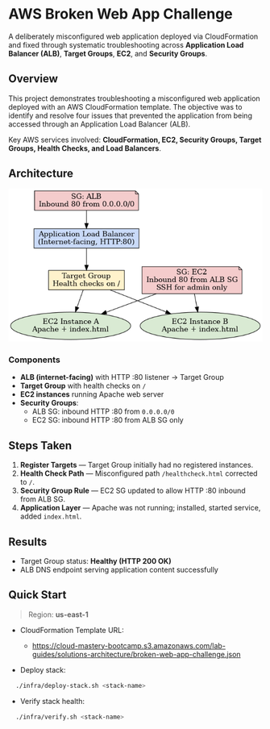 # AWS Broken Web App Challenge

A deliberately misconfigured web application deployed via CloudFormation and fixed through systematic troubleshooting across **Application Load Balancer (ALB)**, **Target Groups**, **EC2**, and **Security Groups**.

## Overview
This project demonstrates troubleshooting a misconfigured web application deployed with an AWS CloudFormation template. The objective was to identify and resolve four issues that prevented the application from being accessed through an Application Load Balancer (ALB).  

Key AWS services involved: **CloudFormation, EC2, Security Groups, Target Groups, Health Checks, and Load Balancers**.

## Architecture
![Architecture](docs/images/aws_broken_web_app_architecture.png)

### Components
- **ALB (internet-facing)** with HTTP :80 listener → Target Group
- **Target Group** with health checks on `/`
- **EC2 instances** running Apache web server
- **Security Groups**:
  - ALB SG: inbound HTTP :80 from `0.0.0.0/0`
  - EC2 SG: inbound HTTP :80 from ALB SG only

## Steps Taken
1. **Register Targets** — Target Group initially had no registered instances.  
2. **Health Check Path** — Misconfigured path `/healthcheck.html` corrected to `/`.  
3. **Security Group Rule** — EC2 SG updated to allow HTTP :80 inbound from ALB SG.  
4. **Application Layer** — Apache was not running; installed, started service, added `index.html`.

## Results
- Target Group status: **Healthy (HTTP 200 OK)**  
- ALB DNS endpoint serving application content successfully  

## Quick Start
> Region: **us-east-1**

- CloudFormation Template URL:
  - https://cloud-mastery-bootcamp.s3.amazonaws.com/lab-guides/solutions-architecture/broken-web-app-challenge.json

- Deploy stack:
```bash
  ./infra/deploy-stack.sh <stack-name>
```
- Verify stack health:
```bash
  ./infra/verify.sh <stack-name>
```
